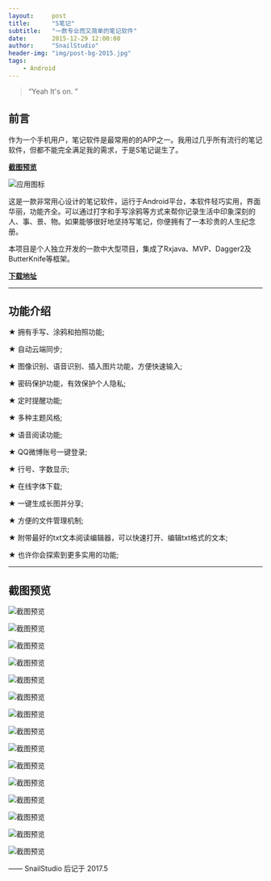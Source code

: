 ```yaml
---
layout:     post
title:      "S笔记"
subtitle:   "一款专业而又简单的笔记软件"
date:       2015-12-29 12:00:00
author:     "SnailStudio"
header-img: "img/post-bg-2015.jpg"
tags:
    - Android
---
```


> “Yeah It's on. ”


## 前言

作为一个手机用户，笔记软件是最常用的的APP之一。我用过几乎所有流行的笔记软件，但都不能完全满足我的需求，于是S笔记诞生了。

[**截图预览** ](#build)

![应用图标](/img/snote/icon.png)

这是一款非常用心设计的笔记软件，运行于Android平台，本软件轻巧实用，界面华丽，功能齐全。可以通过打字和手写涂鸦等方式来帮你记录生活中印象深刻的人、事、景、物。如果能够很好地坚持写笔记，你便拥有了一本珍贵的人生纪念册。

本项目是个人独立开发的一款中大型项目，集成了Rxjava、MVP、Dagger2及ButterKnife等框架。

[**下载地址** ](http://shouji.baidu.com/software/9922157.html)


---

## 功能介绍

★ 拥有手写、涂鸦和拍照功能;

★ 自动云端同步;

★ 图像识别、语音识别、插入图片功能，方便快速输入;

★ 密码保护功能，有效保护个人隐私;

★ 定时提醒功能;

★ 多种主题风格;

★ 语音阅读功能;

★ QQ微博账号一键登录;

★ 行号、字数显示;

★ 在线字体下载;

★ 一键生成长图并分享;

★ 方便的文件管理机制;

★ 附带最好的txt文本阅读编辑器，可以快速打开、编辑txt格式的文本;

★ 也许你会探索到更多实用的功能;

<p id = "build"></p>

---

## 截图预览

![截图预览](/img/snote/1.png)

![截图预览](/img/snote/3.png)

![截图预览](/img/snote/3.png)

![截图预览](/img/snote/5.png)

![截图预览](/img/snote/7.png)

![截图预览](/img/snote/9.png)

![截图预览](/img/snote/b.png)

![截图预览](/img/snote/d.png)

![截图预览](/img/snote/f.png)

![截图预览](/img/snote/h.png)

![截图预览](/img/snote/j.png)

![截图预览](/img/snote/k.png)

![截图预览](/img/snote/m.png)

![截图预览](/img/snote/o.png)

![截图预览](/img/snote/q.png)

—— SnailStudio 后记于 2017.5
